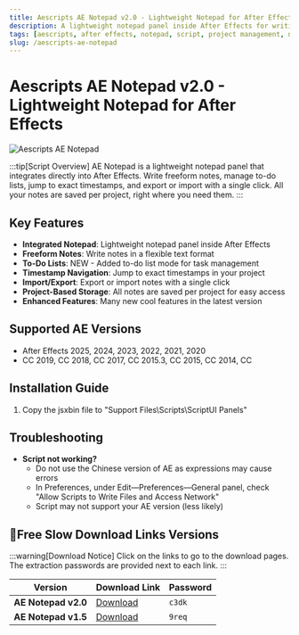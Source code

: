 ```yaml
---
title: Aescripts AE Notepad v2.0 - Lightweight Notepad for After Effects
description: A lightweight notepad panel inside After Effects for writing notes, managing to-do lists, jumping to timestamps, and exporting/importing with a single click. All notes are saved per project.
tags: [aescripts, after effects, notepad, script, project management, note taking, ae plugin, productivity]
slug: /aescripts-ae-notepad
---
```


<!-- Above is frontmatter Part - generated based on content to meet Google SEO requirements, balancing automation efficiency with Google's E-E-A-T principles -->

# Aescripts AE Notepad v2.0 - Lightweight Notepad for After Effects

![Aescripts AE Notepad](https://www.gfxcamp.com/wp-content/uploads/2025/04/AE-Notepad.jpg)

:::tip[Script Overview]
AE Notepad is a lightweight notepad panel that integrates directly into After Effects. Write freeform notes, manage to-do lists, jump to exact timestamps, and export or import with a single click. All your notes are saved per project, right where you need them.
:::

## Key Features

- **Integrated Notepad**: Lightweight notepad panel inside After Effects
- **Freeform Notes**: Write notes in a flexible text format
- **To-Do Lists**: NEW - Added to-do list mode for task management
- **Timestamp Navigation**: Jump to exact timestamps in your project
- **Import/Export**: Export or import notes with a single click
- **Project-Based Storage**: All notes are saved per project for easy access
- **Enhanced Features**: Many new cool features in the latest version

## Supported AE Versions

- After Effects 2025, 2024, 2023, 2022, 2021, 2020
- CC 2019, CC 2018, CC 2017, CC 2015.3, CC 2015, CC 2014, CC

## Installation Guide

1. Copy the jsxbin file to "Support Files\\Scripts\\ScriptUI Panels"

## Troubleshooting

- **Script not working?**
  - Do not use the Chinese version of AE as expressions may cause errors
  - In Preferences, under Edit—Preferences—General panel, check "Allow Scripts to Write Files and Access Network"
  - Script may not support your AE version (less likely)

## 🐌Free Slow Download Links Versions

:::warning[Download Notice]
Click on the links to go to the download pages. The extraction passwords are provided next to each link.
:::

| Version | Download Link | Password |
|---------|---------------|----------|
| **AE Notepad v2.0** | [Download](https://pan.baidu.com/s/1GLwOJ7OGEFZm07IqxcIWiw?pwd=c3dk) | `c3dk` |
| **AE Notepad v1.5** | [Download](https://pan.baidu.com/s/13VmgKR5czo7-7l1n0N6oeQ?pwd=9req) | `9req` |
